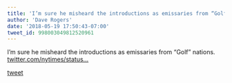 ```yaml
---
title: 'I’m sure he misheard the introductions as emissaries from “Golf” nations. '
author: 'Dave Rogers'
date: '2018-05-19 17:50:43-07:00'
tweet_id: 998003049812520961
---
```

I’m sure he misheard the introductions as emissaries from “Golf” nations. [twitter.com/nytimes/status…](https://twitter.com/nytimes/status/997882835716493315)

[tweet](https://twitter.com/yukondude/status/998003049812520961)